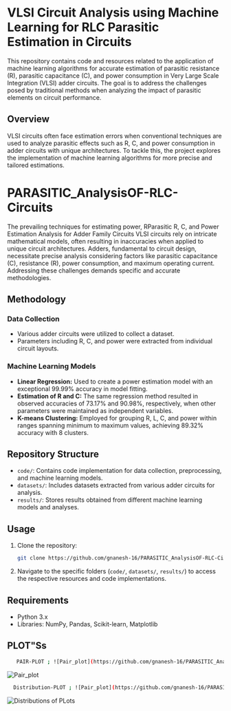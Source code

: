 # **VLSI** Circuit Analysis using **Machine** **Learning** for RLC **Parasitic** Estimation in Circuits

This repository contains code and resources related to the application of machine learning algorithms for accurate estimation of parasitic resistance (R), parasitic capacitance (C), and power consumption in Very Large Scale Integration (VLSI) adder circuits. The goal is to address the challenges posed by traditional methods when analyzing the impact of parasitic elements on circuit performance.

## Overview
VLSI circuits often face estimation errors when conventional techniques are used to analyze parasitic effects such as R, C, and power consumption in adder circuits with unique architectures. To tackle this, the project explores the implementation of machine learning algorithms for more precise and tailored estimations.

# PARASITIC_AnalysisOF-RLC-Circuits
The prevailing techniques for estimating power, RParasitic R,
C, and Power Estimation Analysis for Adder Family
Circuits VLSI circuits rely on intricate mathematical models, often resulting in inaccuracies when applied to unique circuit architectures. Adders, fundamental to circuit design, necessitate precise analysis considering factors like parasitic capacitance (C), resistance (R), power consumption, and maximum operating current. Addressing these challenges demands specific and accurate methodologies.

## Methodology

### Data Collection
- Various adder circuits were utilized to collect a dataset.
- Parameters including R, C, and power were extracted from individual circuit layouts.

### Machine Learning Models
- **Linear Regression:** Used to create a power estimation model with an exceptional 99.99% accuracy in model fitting.
- **Estimation of R and C:** The same regression method resulted in observed accuracies of 73.17% and 90.98%, respectively, when other parameters were maintained as independent variables.
- **K-means Clustering:** Employed for grouping R, L, C, and power within ranges spanning minimum to maximum values, achieving 89.32% accuracy with 8 clusters.

## Repository Structure

- `code/`: Contains code implementation for data collection, preprocessing, and machine learning models.
- `datasets/`: Includes datasets extracted from various adder circuits for analysis.
- `results/`: Stores results obtained from different machine learning models and analyses.

## Usage

1. Clone the repository:

    ```bash
    git clone https://github.com/gnanesh-16/PARASITIC_AnalysisOF-RLC-Circuits.git
    ```

2. Navigate to the specific folders (`code/`, `datasets/`, `results/`) to access the respective resources and code implementations.

## Requirements

- Python 3.x
- Libraries: NumPy, Pandas, Scikit-learn, Matplotlib

## PLOT"Ss

 ```bash
    PAIR-PLOT ; ![Pair_plot](https://github.com/gnanesh-16/PARASITIC_AnalysisOF-RLC-Circuits/blob/main/Algorithm_Img's/Pair_plot.png)

 ```
![Pair_plot](https://github.com/gnanesh-16/PARASITIC_AnalysisOF-RLC-Circuits/assets/98212179/5448d991-1edd-488a-93a5-f7940bff2165)

  ```bash
    Distribution-PLOT ; ![Pair_plot](https://github.com/gnanesh-16/PARASITIC_AnalysisOF-RLC-Circuits/blob/main/Algorithm_Img's/Distributions%20of%20PLots.png)

   ```
![Distributions of PLots](https://github.com/gnanesh-16/PARASITIC_AnalysisOF-RLC-Circuits/assets/98212179/619a9c62-7139-4366-b924-bce1b645fe18)

 
